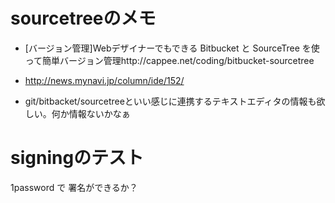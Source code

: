 ﻿# sourcetreeのメモ

* [バージョン管理]Webデザイナーでもできる Bitbucket と SourceTree を使って簡単バージョン管理http://cappee.net/coding/bitbucket-sourcetree

* http://news.mynavi.jp/column/ide/152/

* git/bitbacket/sourcetreeといい感じに連携するテキストエディタの情報も欲しい。何か情報ないかなぁ

# signingのテスト

1password で 署名ができるか？

